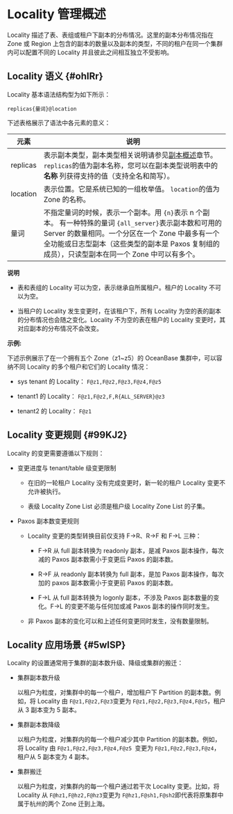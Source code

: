 Locality 管理概述 
==================================

Locality 描述了表、表组或租户下副本的分布情况。这里的副本分布情况指在 Zone 或 Region 上包含的副本的数量以及副本的类型，不同的租户在同一个集群内可以配置不同的 Locality 并且彼此之间相互独立不受影响。

Locality 语义 {#ohIRr}
--------------------

Locality 基本语法结构型为如下所示：

    replicas{量词}@location



下述表格展示了语法中各元素的意义：


|  **元素**  |                                                                                  **说明**                                                                                   |
|----------|---------------------------------------------------------------------------------------------------------------------------------------------------------------------------|
| replicas | 表示副本类型，副本类型相关说明请参见[副本概述](t2040759.html#topic-2040759)章节。  `replicas`的值为副本名称，您可以在副本类型说明表中的 **名称** 列获得支持的值（支持全名和简写）。                        |
| location | 表示位置。它是系统已知的一组枚举值。  `location`的值为 Zone 的名称。                                                                                                               |
| 量词       | 不指定量词的时候，表示一个副本。用 `{n}`表示 n 个副本。 有一种特殊的量词 `{all_server}`表示副本数和可用的 Server 的数量相同。一个分区在一个 Zone 中最多有一个全功能或日志型副本（这些类型的副本是 Paxos 复制组的成员），只读型副本在同一个 Zone 中可以有多个。 |


**说明**



* 表和表组的 Locality 可以为空，表示继承自所属租户。租户的 Locality 不可以为空。

  

* 当租户的 Locality 发生变更时，在该租户下，所有 Locality 为空的表的副本的分布情况也会随之变化。Locality 不为空的表在租户的 Locality 变更时，其对应副本的分布情况不会改变。

  




**示例:** 

下述示例展示了在一个拥有五个 Zone（z1\~z5）的 OceanBase 集群中，可以容纳不同 Locality 的多个租户和它们的 Locality 情况：

* sys tenant 的 Locality： `F@z1,F@z2,F@z3,F@z4,F@z5`

  

* tenant1 的 Locality： `F@z1,F@z2,F,R{ALL_SERVER}@z3`

  

* tenant2 的 Locality： `F@z1`

  




Locality 变更规则 {#99KJ2}
----------------------

Locality 的变更需要遵循以下规则：

* 变更进度与 tenant/table 级变更限制

  * 在旧的一轮租户 Locality 没有完成变更时，新一轮的租户 Locality 变更不允许被执行。

    
  
  * 表级 Locality Zone List 必须是租户级 Locality Zone List 的子集。

    
  

  

* Paxos 副本数变更规则

  * Locality 变更的类型转换目前仅支持 F-\>R、R-\>F 和 F-\>L 三种：

    * F-\>R 从 full 副本转换为 readonly 副本，是减 Paxos 副本操作，每次减的 Paxos 副本数需小于变更后 Paxos 的副本数。

      
    
    * R-\>F 从 readonly 副本转换为 full 副本，是加 Paxos 副本操作，每次加的 paxos 副本数需小于变更前 Paxos 的副本数。

      
    
    * F-\>L 从 full 副本转换为 logonly 副本，不涉及 Paxos 副本数量的变化。F-\>L 的变更不能与任何加或减 Paxos 副本的操作同时发生。

      
    

    
  
  * 非 Paxos 副本的变化可以和上述任何变更同时发生，没有数量限制。

    
  

  




Locality 应用场景 {#5wISP}
----------------------

Locality 的设置通常用于集群的副本数升级、降级或集群的搬迁：

* 集群副本数升级

  以租户为粒度，对集群中的每一个租户，增加租户下 Partition 的副本数。例如，将 Locality 由 `F@z1,F@z2,F@z3`变更为 `F@z1,F@z2,F@z3,F@z4,F@z5`，租户从 3 副本变为 5 副本。
  

* 集群副本数降级

  以租户为粒度，对集群内的每一个租户减少其中 Partition 的副本数。例如，将 Locality 由 `F@z1,F@z2,F@z3,F@z4,F@z5 `变更为 `F@z1,F@z2,F@z3,F@z4`，租户从 5 副本变为 4 副本。
  

* 集群搬迁

  以租户为粒度，对集群内的每一个租户通过若干次 Locality 变更。比如，将 Locality 从 `F@hz1,F@hz2,F@hz3`变更为 `F@hz1,F@sh1,F@sh2`即代表将原集群中属于杭州的两个 Zone 迁到上海。
  




